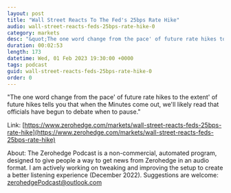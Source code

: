 ```yaml
---
layout: post
title: "Wall Street Reacts To The Fed's 25bps Rate Hike"
audio: wall-street-reacts-feds-25bps-rate-hike-0
category: markets
desc: "&quot;The one word change from the pace' of future rate hikes to the extent' of future hikes tells you that when the Minutes come out, we'll likely read that officials have begun to debate when to pause.&quot;"
duration: 00:02:53
length: 173
datetime: Wed, 01 Feb 2023 19:30:00 +0000
tags: podcast
guid: wall-street-reacts-feds-25bps-rate-hike-0
order: 0
---
```

&quot;The one word change from the pace' of future rate hikes to the extent' of future hikes tells you that when the Minutes come out, we'll likely read that officials have begun to debate when to pause.&quot;

Link: [https://www.zerohedge.com/markets/wall-street-reacts-feds-25bps-rate-hike](https://www.zerohedge.com/markets/wall-street-reacts-feds-25bps-rate-hike)

About: The Zerohedge Podcast is a non-commercial, automated program, designed to give people a way to get news from Zerohedge in an audio format.  I am actively working on tweaking and improving the setup to create a better listening experience (December 2022).  Suggestions are welcome: [zerohedgePodcast@outlook.com](mailto:zerohedgePodcast@outlook.com)
